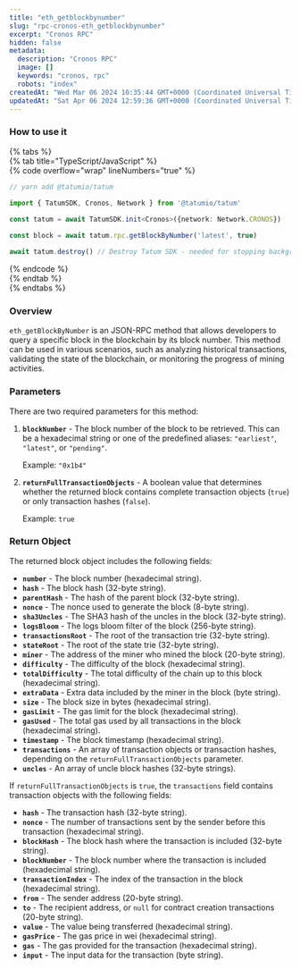```yaml
---
title: "eth_getblockbynumber"
slug: "rpc-cronos-eth_getblockbynumber"
excerpt: "Cronos RPC"
hidden: false
metadata: 
  description: "Cronos RPC"
  image: []
  keywords: "cronos, rpc"
  robots: "index"
createdAt: "Wed Mar 06 2024 10:35:44 GMT+0000 (Coordinated Universal Time)"
updatedAt: "Sat Apr 06 2024 12:59:36 GMT+0000 (Coordinated Universal Time)"
---
```




### How to use it

{% tabs %}  
{% tab title="TypeScript/JavaScript" %}  
{% code overflow="wrap" lineNumbers="true" %}

```typescript
// yarn add @tatumio/tatum

import { TatumSDK, Cronos, Network } from '@tatumio/tatum'
  
const tatum = await TatumSDK.init<Cronos>({network: Network.CRONOS})

const block = await tatum.rpc.getBlockByNumber('latest', true)

await tatum.destroy() // Destroy Tatum SDK - needed for stopping background jobs
```

{% endcode %}  
{% endtab %}  
{% endtabs %}

### Overview

`eth_getBlockByNumber` is an JSON-RPC method that allows developers to query a specific block in the blockchain by its block number. This method can be used in various scenarios, such as analyzing historical transactions, validating the state of the blockchain, or monitoring the progress of mining activities.

### Parameters

There are two required parameters for this method:

1. **`blockNumber`** - The block number of the block to be retrieved. This can be a hexadecimal string or one of the predefined aliases: `"earliest"`, `"latest"`, or `"pending"`.

   Example: `"0x1b4"`
2. **`returnFullTransactionObjects`** - A boolean value that determines whether the returned block contains complete transaction objects (`true`) or only transaction hashes (`false`).

   Example: `true`

### Return Object

The returned block object includes the following fields:

- **`number`** - The block number (hexadecimal string).
- **`hash`** - The block hash (32-byte string).
- **`parentHash`** - The hash of the parent block (32-byte string).
- **`nonce`** - The nonce used to generate the block (8-byte string).
- **`sha3Uncles`** - The SHA3 hash of the uncles in the block (32-byte string).
- **`logsBloom`** - The logs bloom filter of the block (256-byte string).
- **`transactionsRoot`** - The root of the transaction trie (32-byte string).
- **`stateRoot`** - The root of the state trie (32-byte string).
- **`miner`** - The address of the miner who mined the block (20-byte string).
- **`difficulty`** - The difficulty of the block (hexadecimal string).
- **`totalDifficulty`** - The total difficulty of the chain up to this block (hexadecimal string).
- **`extraData`** - Extra data included by the miner in the block (byte string).
- **`size`** - The block size in bytes (hexadecimal string).
- **`gasLimit`** - The gas limit for the block (hexadecimal string).
- **`gasUsed`** - The total gas used by all transactions in the block (hexadecimal string).
- **`timestamp`** - The block timestamp (hexadecimal string).
- **`transactions`** - An array of transaction objects or transaction hashes, depending on the `returnFullTransactionObjects` parameter.
- **`uncles`** - An array of uncle block hashes (32-byte strings).

If `returnFullTransactionObjects` is `true`, the `transactions` field contains transaction objects with the following fields:

- **`hash`** - The transaction hash (32-byte string).
- **`nonce`** - The number of transactions sent by the sender before this transaction (hexadecimal string).
- **`blockHash`** - The block hash where the transaction is included (32-byte string).
- **`blockNumber`** - The block number where the transaction is included (hexadecimal string).
- **`transactionIndex`** - The index of the transaction in the block (hexadecimal string).
- **`from`** - The sender address (20-byte string).
- **`to`** - The recipient address, or `null` for contract creation transactions (20-byte string).
- **`value`** - The value being transferred (hexadecimal string).
- **`gasPrice`** - The gas price in wei (hexadecimal string).
- **`gas`** - The gas provided for the transaction (hexadecimal string).
- **`input`** - The input data for the transaction (byte string).
